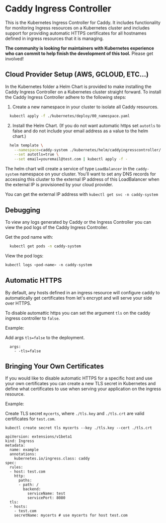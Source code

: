 # Caddy Ingress Controller

This is the Kubernetes Ingress Controller for Caddy. It includes functionality for monitoring
Ingress resources on a Kubernetes cluster and includes support for providing automatic HTTPS
certificates for all hostnames defined in ingress resources that it is managing.

**The community is looking for maintainers with Kubernetes experience who can commit to help finish the development of this tool.** Please get involved!

## Cloud Provider Setup (AWS, GCLOUD, ETC...)

In the Kubernetes folder a Helm Chart is provided to make installing the Caddy Ingress Controller
on a Kubernetes cluster straight forward. To install the Caddy Ingress Controller adhere to the
following steps:

1. Create a new namespace in your cluster to isolate all Caddy resources.

```sh
  kubectl apply -f ./kubernetes/deploy/00_namespace.yaml
```

2. Install the Helm Chart. (If you do not want automatic https set `autotls` to false and do not include
your email address as a value to the helm chart.)

```sh
  helm template \
    --namespace=caddy-system ./kubernetes/helm/caddyingresscontroller/ \
    --set autotls=true \
    --set email=youremail@test.com | kubectl apply -f -
```

The helm chart will create a service of type `LoadBalancer` in the `caddy-system` namespace on your cluster. You'll want to
set any DNS records for accessing this cluster to the external IP address of this LoadBalancer when the
external IP is provisioned by your cloud provider.

You can get the external IP address with `kubectl get svc -n caddy-system`

## Debugging

To view any logs generated by Caddy or the Ingress Controller you can view the pod logs of the Caddy Ingress Controller.

Get the pod name with:

```sh
  kubectl get pods -n caddy-system
```

View the pod logs:

```sh
kubectl logs <pod-name> -n caddy-system
```

## Automatic HTTPS

By default, any hosts defined in an ingress resource will configure caddy to automatically get certificates from let's encrypt and
will serve your side over HTTPS.

To disable automattic https you can set the argument `tls` on the caddy ingress controller to `false`.

Example:

Add args `tls=false` to the deployment.

```
  args:
    - -tls=false
```

## Bringing Your Own Certificates

If you would like to disable automatic HTTPS for a specific host and use your own certificates you can create a new TLS secret in Kubernetes and define
what certificates to use when serving your application on the ingress resource.

Example:

Create TLS secret `mycerts`, where `./tls.key` and `./tls.crt` are valid certificates for `test.com`.

```
kubectl create secret tls mycerts --key ./tls.key --cert ./tls.crt
```

```
apiVersion: extensions/v1beta1
kind: Ingress
metadata:
  name: example
  annotations:
    kubernetes.io/ingress.class: caddy
spec:
  rules:
  - host: test.com
    http:
      paths:
      - path: /
        backend:
          serviceName: test
          servicePort: 8080
  tls:
  - hosts:
    - test.com
    secretName: mycerts # use mycerts for host test.com
```